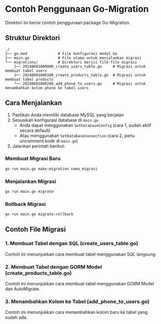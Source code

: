 # Contoh Penggunaan Go-Migration

Direktori ini berisi contoh penggunaan package Go-Migration.

## Struktur Direktori

```
./
├── go.mod              # File konfigurasi modul Go
├── main.go             # File utama untuk menjalankan migrasi
└── migrations/         # Direktori berisi file-file migrasi
    ├── 20240601000000_create_users_table.go     # Migrasi untuk membuat tabel users
    ├── 20240601000100_create_products_table.go  # Migrasi untuk membuat tabel products
    └── 20240601000200_add_phone_to_users.go     # Migrasi untuk menambahkan kolom phone ke tabel users
```

## Cara Menjalankan

1. Pastikan Anda memiliki database MySQL yang berjalan
2. Sesuaikan konfigurasi database di `main.go`
   - Anda dapat menggunakan `SetDatabaseConfig` (cara 1, sudah aktif secara default)
   - Atau menggunakan `SetDatabaseConnection` (cara 2, perlu uncomment kode di `main.go`)
3. Jalankan perintah berikut:
### Membuat Migrasi Baru

```bash
go run main.go make:migration nama_migrasi
```

### Menjalankan Migrasi

```bash
go run main.go migrate
```

### Rollback Migrasi

```bash
go run main.go migrate:rollback
```

## Contoh File Migrasi

### 1. Membuat Tabel dengan SQL (create_users_table.go)

Contoh ini menunjukkan cara membuat tabel menggunakan SQL langsung.

### 2. Membuat Tabel dengan GORM Model (create_products_table.go)

Contoh ini menunjukkan cara membuat tabel menggunakan GORM Model dan AutoMigrate.

### 3. Menambahkan Kolom ke Tabel (add_phone_to_users.go)

Contoh ini menunjukkan cara menambahkan kolom baru ke tabel yang sudah ada.